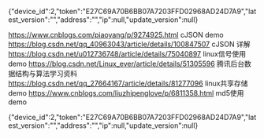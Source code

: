 {\"device_id\":2,\"token\":\"E27C69A70B6BB07A7203FFD02968AD24D7A9\",\"latest_version\":\"\",\"address\":\"\",\"ip\":null,\"update_version\":null}


https://www.cnblogs.com/piaoyang/p/9274925.html           cJSON demo
https://blog.csdn.net/qq_40963043/article/details/100847507 cJSON 详解
https://blog.csdn.net/u012736748/article/details/75040897   linux信号使用demo
https://blog.csdn.net/Linux_ever/article/details/51305596     腾讯后台数据结构与算法学习资料
https://blog.csdn.net/qq_27664167/article/details/81277096    linux共享存储demo
https://www.cnblogs.com/liuzhipenglove/p/6811358.html          md5使用demo

{"device_id":2,"token":"E27C69A70B6BB07A7203FFD02968AD24D7A9","latest_version":"","address":"","ip":null,"update_version":null}
